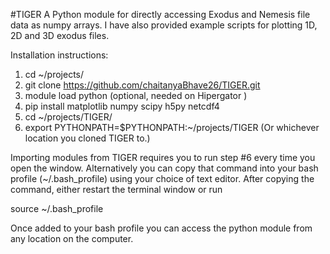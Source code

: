 #TIGER
A Python module for directly accessing Exodus and Nemesis file data as numpy arrays. I have also provided example scripts for plotting 1D, 2D and 3D exodus files.

Installation instructions:
1. cd ~/projects/
2. git clone https://github.com/chaitanyaBhave26/TIGER.git
3. module load python                             (optional, needed on Hipergator )
4. pip install matplotlib numpy scipy h5py netcdf4
5. cd ~/projects/TIGER/
6. export PYTHONPATH=$PYTHONPATH:~/projects/TIGER (Or whichever location you cloned TIGER to.)

Importing modules from TIGER requires you to run step #6 every time you open the window. Alternatively you can copy that command into your bash profile (~/.bash_profile) using your choice of text editor. After copying the command, either restart the terminal window or run

source ~/.bash_profile

Once added to your bash profile you can access the python module from any location on the computer.
